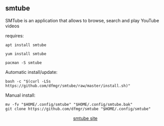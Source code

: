 ## smtube  
  
SMTube is an application that allows to browse, search and play YouTube videos  
  
requires:    
```
apt install smtube
```  
```
yum install smtube
```  
```
pacman -S smtube
```  
  
Automatic install/update:
```
bash -c "$(curl -LSs https://github.com/dfmgr/smtube/raw/master/install.sh)"
```
Manual install:
```
mv -fv "$HOME/.config/smtube" "$HOME/.config/smtube.bak"
git clone https://github.com/dfmgr/smtube "$HOME/.config/smtube"
```
  
  
<p align=center>
  <a href="https://www.smtube.org/" target="_blank">smtube site</a>
</p>  
